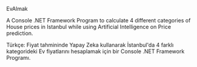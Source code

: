 EvAlmak

A Console .NET Framework Program to calculate 4 different categories of House prices in Istanbul while using Artificial Intelligence on Price prediction.

Türkçe: Fiyat tahmininde Yapay Zeka kullanarak İstanbul'da 4 farklı kategorideki Ev fiyatlarını hesaplamak için bir Console .NET Framework Programı.

